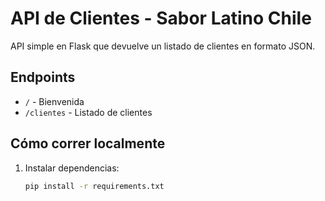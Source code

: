 # API de Clientes - Sabor Latino Chile

API simple en Flask que devuelve un listado de clientes en formato JSON.

## Endpoints

- `/` - Bienvenida
- `/clientes` - Listado de clientes

## Cómo correr localmente

1. Instalar dependencias:
   ```bash
   pip install -r requirements.txt
